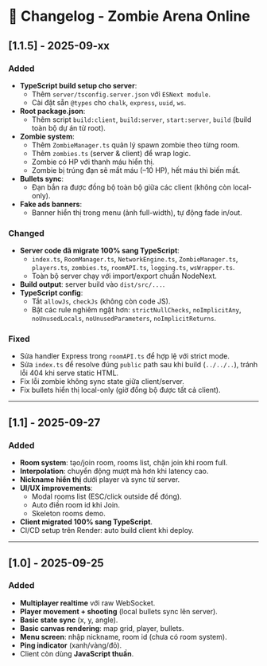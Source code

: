 # 📜 Changelog - Zombie Arena Online

## [1.1.5] - 2025-09-xx

### Added

- **TypeScript build setup cho server**:
  - Thêm `server/tsconfig.server.json` với `ESNext module`.
  - Cài đặt sẵn `@types` cho `chalk`, `express`, `uuid`, `ws`.
- **Root package.json**:
  - Thêm script `build:client`, `build:server`, `start:server`, `build` (build toàn bộ dự án từ root).
- **Zombie system**:
  - Thêm `ZombieManager.ts` quản lý spawn zombie theo từng room.
  - Thêm `zombies.ts` (server & client) để wrap logic.
  - Zombie có HP với thanh máu hiển thị.
  - Zombie bị trúng đạn sẽ mất máu (–10 HP), hết máu thì biến mất.
- **Bullets sync**:
  - Đạn bắn ra được đồng bộ toàn bộ giữa các client (không còn local-only).
- **Fake ads banners**:
  - Banner hiển thị trong menu (ảnh full-width), tự động fade in/out.

### Changed

- **Server code đã migrate 100% sang TypeScript**:
  - `index.ts`, `RoomManager.ts`, `NetworkEngine.ts`, `ZombieManager.ts`, `players.ts`, `zombies.ts`, `roomAPI.ts`, `logging.ts`, `wsWrapper.ts`.
  - Toàn bộ server chạy với import/export chuẩn NodeNext.
- **Build output**: server build vào `dist/src/...`.
- **TypeScript config**:
  - Tắt `allowJs`, `checkJs` (không còn code JS).
  - Bật các rule nghiêm ngặt hơn: `strictNullChecks`, `noImplicitAny`, `noUnusedLocals`, `noUnusedParameters`, `noImplicitReturns`.

### Fixed

- Sửa handler Express trong `roomAPI.ts` để hợp lệ với strict mode.
- Sửa `index.ts` để resolve đúng `public` path sau khi build (`../../..`), tránh lỗi 404 khi serve static HTML.
- Fix lỗi zombie không sync state giữa client/server.
- Fix bullets hiển thị local-only (giờ đồng bộ được tất cả client).

---

## [1.1] - 2025-09-27

### Added

- **Room system**: tạo/join room, rooms list, chặn join khi room full.
- **Interpolation**: chuyển động mượt mà hơn khi latency cao.
- **Nickname hiển thị** dưới player và sync từ server.
- **UI/UX improvements**:
  - Modal rooms list (ESC/click outside để đóng).
  - Auto điền room id khi Join.
  - Skeleton rooms demo.
- **Client migrated 100% sang TypeScript**.
- CI/CD setup trên Render: auto build client khi deploy.

---

## [1.0] - 2025-09-25

### Added

- **Multiplayer realtime** với raw WebSocket.
- **Player movement + shooting** (local bullets sync lên server).
- **Basic state sync** (x, y, angle).
- **Basic canvas rendering**: map grid, player, bullets.
- **Menu screen**: nhập nickname, room id (chưa có room system).
- **Ping indicator** (xanh/vàng/đỏ).
- Client còn dùng **JavaScript thuần**.